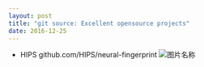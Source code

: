 ```yaml
---
layout: post
title: "git source: Excellent opensource projects"
date: 2016-12-25
---
```


* HIPS
github.com/HIPS/neural-fingerprint
![图片名称](http://obmpvqs90.bkt.clouddn.com/HIPS.png)
